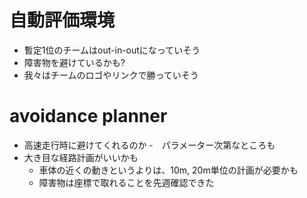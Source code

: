 # 自動評価環境
- 暫定1位のチームはout-in-outになっていそう
- 障害物を避けているかも?
- 我々はチームのロゴやリンクで勝っていそう

# avoidance planner
- 高速走行時に避けてくれるのか
  -　パラメーター次第なところも
- 大き目な経路計画がいいかも
  - 車体の近くの動きというよりは、10m, 20m単位の計画が必要かも
  - 障害物は座標で取れることを先週確認できた  
